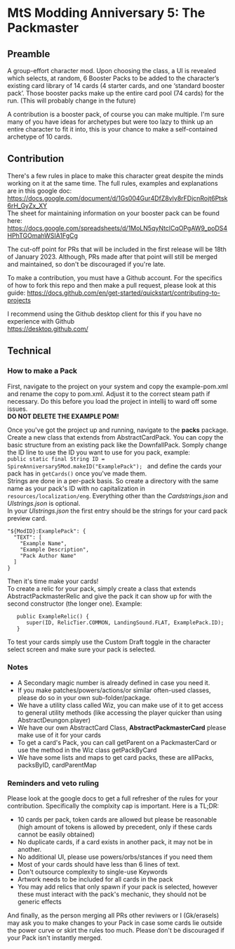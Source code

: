 # MtS Modding Anniversary 5: The Packmaster
## Preamble
A group-effort character mod. Upon choosing the class, a UI is revealed which selects, at random, 6 Booster Packs to be added to the character’s existing card library of 14 cards (4 starter cards, and one ‘standard booster pack’.  Those booster packs make up the entire card pool (74 cards) for the run. (This will probably change in the future)  
  
A contribution is a booster pack, of course you can make multiple. I'm sure many of you have ideas for archetypes but were too lazy to think up an entire character to fit it into, this is your chance to make a self-contained archetype of 10 cards.  

## Contribution
There's a few rules in place to make this character great despite the minds working on it at the same time.
The full rules, examples and explanations are in this google doc:
https://docs.google.com/document/d/1Gs004Gur4DfZ8vly8rFDjcnRojt6Ptsk6rH_GyZx_XY  
The sheet for maintaining information on your booster pack can be found here:  
https://docs.google.com/spreadsheets/d/1MoLN5qyNtclCqOPgAW9_poDS4HPhTGOmahWSIA1FgCg  
  
The cut-off point for PRs that will be included in the first release will be 18th of January 2023. Although, PRs made after that point will still be merged and maintained, so don't be discouraged if you're late.  
  
To make a contribution, you must have a Github account. 
For the specifics of how to fork this repo and then make a pull request, please look at this guide:
https://docs.github.com/en/get-started/quickstart/contributing-to-projects  
  
I recommend using the Github desktop client for this if you have no experience with Github  
https://desktop.github.com/  

## Technical
### How to make a Pack
First, navigate to the project on your system and copy the example-pom.xml and rename the copy to pom.xml. Adjust it to the correct steam path if necessary. Do this before you load the project in intellij to ward off some issues.  
**DO NOT DELETE THE EXAMPLE POM!**

Once you've got the project up and running, navigate to the **packs** package.  
Create a new class that extends from AbstractCardPack. You can copy the basic structure from an existing pack like the DownfallPack. Somply change the ID line to use the ID you want to use for you pack, example:  
`public static final String ID = SpireAnniversary5Mod.makeID("ExamplePack"); `
and define the cards your pack has in `getCards()` once you've made them.  
Strings are done in a per-pack basis. So create a directory with the same name as your pack's ID with no capitalization in `resources/localization/eng`. Everything other than the *Cardstrings.json* and *UIstrings.json* is optional.  
In your *UIstrings.json* the first entry should be the strings for your card pack preview card.  
```
"${ModID}:ExamplePack": {  
  "TEXT": [  
    "Example Name",  
    "Example Description",  
    "Pack Author Name"  
  ]  
}  
```
  
Then it's time make your cards!  
To create a relic for your pack, simply create a class that extends AbstractPackmasterRelic and give the pack it can show up for with the second constructor (the longer one). Example:  
```
   public ExampleRelic() {
      super(ID, RelicTier.COMMON, LandingSound.FLAT, ExamplePack.ID);
   }  
```
  
  
To test your cards simply use the Custom Draft toggle in the character select screen and make sure your pack is selected.

### Notes
* A Secondary magic number is already defined in case you need it.
* If you make patches/powers/actions/or similar often-used classes, please do so in your own sub-folder/package.
* We have a utility class called Wiz, you can make use of it to get access to general utility methods (like accessing the player quicker than using AbstractDeungon.player)
* We have our own AbstractCard Class, **AbstractPackmasterCard** please make use of it for your cards
* To get a card's Pack, you can call getParent on a PackmasterCard or use the method in the Wiz class getPackByCard
* We have some lists and maps to get card packs, these are allPacks, packsByID, cardParentMap

### Reminders and veto ruling
Please look at the google docs to get a full refresher of the rules for your contribution. Specifically the complxity cap is important.
Here is a TL;DR:
* 10 cards per pack, token cards are allowed but please be reasonable (high amount of tokens is allowed by precedent, only if these cards cannot be easily obtained)
* No duplicate cards, if a card exists in another pack, it may not be in another.
* No additional UI, please use powers/orbs/stances if you need them
* Most of your cards should have less than 6 lines of text.
* Don't outsource complexity to single-use Keywords
* Artwork needs to be included for all cards in the pack
* You may add relics that only spawn if your pack is selected, however these must interact with the pack's mechanic, they should not be generic effects

And finally, as the person merging all PRs other reviwers or I (Gk/erasels) may ask you to make changes to your Pack in case some cards lie outside the power curve or skirt the rules too much.
Please don't be discouraged if your Pack isn't instantly merged.
